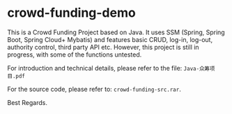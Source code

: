 # crowd-funding-demo
This is a Crowd Funding Project based on Java. It uses SSM (Spring, Spring Boot, Spring Cloud+ Mybatis) and features basic CRUD, log-in, log-out, authority control, third party API etc. However, this project is still in progress, with some of the functions untested.

For introduction and technical details, please refer to the file: `Java-众筹项目.pdf`

For the source code, please refer to: `crowd-funding-src.rar`.

Best Regards.
